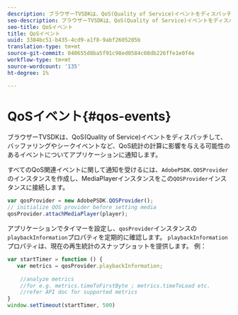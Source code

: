 ```yaml
---
description: ブラウザーTVSDKは、QoS(Quality of Service)イベントをディスパッチして、バッファリングやシークイベントなど、QoS統計の計算に影響を与える可能性のあるイベントについてアプリケーションに通知します。
seo-description: ブラウザーTVSDKは、QoS(Quality of Service)イベントをディスパッチして、バッファリングやシークイベントなど、QoS統計の計算に影響を与える可能性のあるイベントについてアプリケーションに通知します。
seo-title: QoSイベント
title: QoSイベント
uuid: 3384bc51-b435-4cd9-a1f8-9abf2605205b
translation-type: tm+mt
source-git-commit: 040655d8ba5f91c98ed0584c08db226ffe1e0f4e
workflow-type: tm+mt
source-wordcount: '135'
ht-degree: 1%

---
```



# QoSイベント{#qos-events}

ブラウザーTVSDKは、QoS(Quality of Service)イベントをディスパッチして、バッファリングやシークイベントなど、QoS統計の計算に影響を与える可能性のあるイベントについてアプリケーションに通知します。

すべてのQoS関連イベントに関して通知を受けるには、`AdobePSDK.QOSProvider`のインスタンスを作成し、MediaPlayerインスタンスをこの`QOSProvider`インスタンスに接続します。

```js
var qosProvider = new AdobePSDK.QOSProvider(); 
// initialize QOS provider before setting media  
qosProvider.attachMediaPlayer(player);
```

アプリケーションでタイマーを設定し、`qosProvider`インスタンスの`playbackInformation`プロパティを定期的に確認します。 `playbackInformation`プロパティは、現在の再生統計のスナップショットを提供します。 例：

```js
var startTimer = function () { 
   var metrics = qosProvider.playbackInformation; 
 
    //analyze metrics 
    //for e.g. metrics.timeToFirstByte ; metrics.timeToLoad etc.  
    //refer API doc for supported metrics  
} 
window.setTimeout(startTimer, 500) 
```


